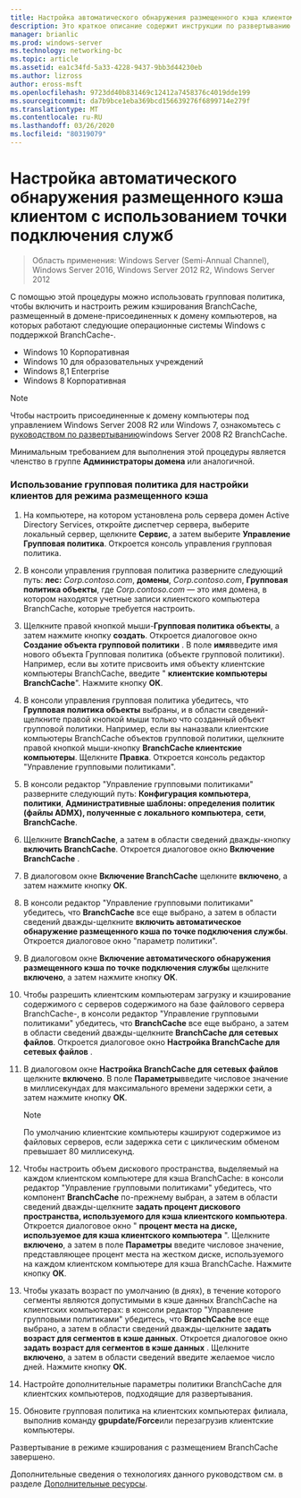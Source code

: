 ```yaml
---
title: Настройка автоматического обнаружения размещенного кэша клиентом с использованием точки подключения служб
description: Это краткое описание содержит инструкции по развертыванию BranchCache в режиме размещенного кэша на компьютерах под управлением Windows Server 2016 и Windows 10.
manager: brianlic
ms.prod: windows-server
ms.technology: networking-bc
ms.topic: article
ms.assetid: ea1c34fd-5a33-4228-9437-9bb3d44230eb
ms.author: lizross
author: eross-msft
ms.openlocfilehash: 9723dd40b831469c12412a7458376c4019dde199
ms.sourcegitcommit: da7b9bce1eba369bcd156639276f6899714e279f
ms.translationtype: MT
ms.contentlocale: ru-RU
ms.lasthandoff: 03/26/2020
ms.locfileid: "80319079"
---
```

#  <a name="configure-client-automatic-hosted-cache-discovery-by-service-connection-point"></a>Настройка автоматического обнаружения размещенного кэша клиентом с использованием точки подключения служб

>Область применения: Windows Server (Semi-Annual Channel), Windows Server 2016, Windows Server 2012 R2, Windows Server 2012

С помощью этой процедуры можно использовать групповая политика, чтобы включить и настроить режим кэширования BranchCache, размещенный в домене\-присоединенных к домену компьютеров, на которых работают следующие операционные системы Windows с поддержкой BranchCache\-.

- Windows 10 Корпоративная
- Windows 10 для образовательных учреждений
- Windows 8,1 Enterprise
- Windows 8 Корпоративная

> [!NOTE]  
> Чтобы настроить присоединенные к домену компьютеры под управлением Windows Server 2008 R2 или Windows 7, ознакомьтесь с [руководством по развертыванию](https://technet.microsoft.com/library/ee649232.aspx)windows Server 2008 R2 BranchCache.

Минимальным требованием для выполнения этой процедуры является членство в группе **Администраторы домена** или аналогичной.

### <a name="to-use-group-policy-to-configure-clients-for-hosted-cache-mode"></a>Использование групповая политика для настройки клиентов для режима размещенного кэша

1. На компьютере, на котором установлена роль сервера домен Active Directory Services, откройте диспетчер сервера, выберите локальный сервер, щелкните **Сервис**, а затем выберите **Управление Групповая политика**. Откроется консоль управления групповая политика.

2. В консоли управления групповая политика разверните следующий путь: **лес:** *Corp.contoso.com*, **домены**, *Corp.contoso.com*, **Групповая политика объекты**, где *Corp.contoso.com* — это имя домена, в котором находятся учетные записи клиентского компьютера BranchCache, которые требуется настроить.

3. Щелкните правой кнопкой мыши\-**Групповая политика объекты**, а затем нажмите кнопку **создать**. Откроется диалоговое окно **Создание объекта групповой политики** . В поле **имя**введите имя нового объекта Групповая политика \(объекте групповой политики\). Например, если вы хотите присвоить имя объекту клиентские компьютеры BranchCache, введите " **клиентские компьютеры BranchCache**". Нажмите кнопку **ОК**.

4. В консоли управления групповая политика убедитесь, что **Групповая политика объекты** выбраны, и в области сведений\-щелкните правой кнопкой мыши только что созданный объект групповой политики. Например, если вы наназвали клиентские компьютеры BranchCache объектов групповой политики, щелкните правой кнопкой мыши\-кнопку **BranchCache клиентские компьютеры**. Щелкните **Правка**. Откроется консоль редактор "Управление групповыми политиками".

5. В консоли редактор "Управление групповыми политиками" разверните следующий путь: **Конфигурация компьютера**, **политики**, **Административные шаблоны: определения политик \(файлы ADMX\), полученные с локального компьютера**, **сети**, **BranchCache**.

6. Щелкните **BranchCache**, а затем в области сведений дважды\-кнопку **включить BranchCache**. Откроется диалоговое окно **Включение BranchCache** .
  
7.  В диалоговом окне **Включение BranchCache** щелкните **включено**, а затем нажмите кнопку **ОК**.

8. В консоли редактор "Управление групповыми политиками" убедитесь, что **BranchCache** все еще выбрано, а затем в области сведений дважды\-щелкните **включить автоматическое обнаружение размещенного кэша по точке подключения службы**. Откроется диалоговое окно "параметр политики".

9. В диалоговом окне **Включение автоматического обнаружения размещенного кэша по точке подключения службы** щелкните **включено**, а затем нажмите кнопку **ОК**.

10. Чтобы разрешить клиентским компьютерам загрузку и кэширование содержимого с серверов содержимого на базе файлового сервера BranchCache\-, в консоли редактор "Управление групповыми политиками" убедитесь, что **BranchCache** все еще выбрано, а затем в области сведений дважды\-щелкните **BranchCache для сетевых файлов**. Откроется диалоговое окно **Настройка BranchCache для сетевых файлов** . 
11. В диалоговом окне **Настройка BranchCache для сетевых файлов** щелкните **включено**. В поле **Параметры**введите числовое значение в миллисекундах для максимального времени задержки сети, а затем нажмите кнопку **ОК**.
  
    > [!NOTE]
    > По умолчанию клиентские компьютеры кэшируют содержимое из файловых серверов, если задержка сети с циклическим обменом превышает 80 миллисекунд.
  
12. Чтобы настроить объем дискового пространства, выделяемый на каждом клиентском компьютере для кэша BranchCache: в консоли редактор "Управление групповыми политиками" убедитесь, что компонент **BranchCache** по-прежнему выбран, а затем в области сведений дважды\-щелкните **задать процент дискового пространства, используемого для кэша клиентского компьютера**. Откроется диалоговое окно " **процент места на диске, используемое для кэша клиентского компьютера** ". Щелкните **включено**, а затем в поле **Параметры** введите числовое значение, представляющее процент места на жестком диске, используемого на каждом клиентском компьютере для кэша BranchCache. Нажмите кнопку **ОК**.

13. Чтобы указать возраст по умолчанию (в днях), в течение которого сегменты являются допустимыми в кэше данных BranchCache на клиентских компьютерах: в консоли редактор "Управление групповыми политиками" убедитесь, что **BranchCache** все еще выбрано, а затем в области сведений дважды\-щелкните **задать возраст для сегментов в кэше данных**. Откроется диалоговое окно **задать возраст для сегментов в кэше данных** . Щелкните **включено**, а затем в области сведений введите желаемое число дней. Нажмите кнопку **ОК**.

14. Настройте дополнительные параметры политики BranchCache для клиентских компьютеров, подходящие для развертывания.

15. Обновите групповая политика на клиентских компьютерах филиала, выполнив команду **gpupdate/Force**или перезагрузив клиентские компьютеры.

Развертывание в режиме кэширования с размещением BranchCache завершено.

Дополнительные сведения о технологиях данного руководством см. в разделе [Дополнительные ресурсы](11-Bc-Hcm-additional-resources.md).
